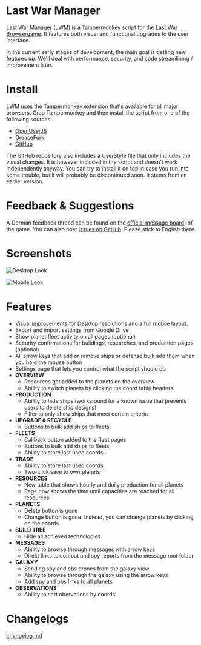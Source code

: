 # Last War Manager

Last War Manager (LWM) is a Tampermonkey script for the [Last War Browsergame](https://last-war.de). It features both visual and functional upgrades to the user interface.

In the current early stages of development, the main goal is getting new features up. We'll deal with performance, security, and code streamlining / improvement later.

# Install

LWM uses the [Tampermonkey](https://tampermonkey.net/) extension that's available for all major browsers. Grab Tampermonkey and then install the script from one of the following sources:

- [OpenUserJS](https://openuserjs.org/scripts/j0shi82/Last_War_Manager)
- [GreaseFork](https://greasyfork.org/en/scripts/379871-last-war-manager)
- [GitHub](https://raw.githubusercontent.com/j0Shi82/last-war-manager/master/last-war-manager.user.js)

The GitHub repository also includes a UserStyle file that only includes the visual changes. It is however included in the script and doesn't work independently anyway. You can try to install it on top in case you run into some trouble, but it will probably be discontinued soon. It stems from an earlier version.

# Feedback & Suggestions

A German feedback thread can be found on the [official message board](http://forum.last-war.de/viewtopic.php?f=4&t=967)) of the game. You can also post [issues on GitHub](https://github.com/j0Shi82/last-war-manager/issues). Please stick to English there.

# Screenshots

![Desktop Look](https://i.imgur.com/LNSIcSK.png "Desktop Look")

![Mobile Look](https://i.imgur.com/OIFOGbo.png "Mobile Look")

# Features

- Visual improvements for Desktop resolutions and a full mobile layout.
- Export and import settings from Google Drive
- Show planet fleet activity on all pages (optional)
- Security confirmations for buildings, researches, and production pages (optional)
- All arrow keys that add or remove ships or defense bulk add them when you hold the mouse button
- Settings page that lets you control what the script should do
- **OVERVIEW**
  - Resources get added to the planets on the overview
  - Ability to switch planets by clicking the coord table headers
- **PRODUCTION**
  - Ability to hide ships (workaround for a known issue that prevents users to delete ship designs)
  - Filter to only show ships that meet certain criteria
- **UPGRADE & RECYCLE**
  - Buttons to bulk add ships to fleets
- **FLEETS**
  - Callback button added to the fleet pages
  - Buttons to bulk add ships to fleets
  - Ability to store last used coords
- **TRADE**
   - Ability to store last used coords
   - Two-click save to own planets
- **RESOURCES**
  - New table that shows hourly and daily production for all planets
  - Page now shows the time until capacities are reached for all resources
- **PLANETS**
  - Delete button is gone
  - Change button is gone. Instead, you can change planets by clicking on the coords
- **BUILD TREE**
  - Hide all achieved technologies
- **MESSAGES**
  - Ability to browse through messages with arrow keys
  - Direkt links to combat and spy reports from the message root folder
- **GALAXY**
  - Sending spy and obs drones from the galaxy view
  - Ability to browse through the galaxy using the arrow keys
  - Add spy and obs links to all planets
- **OBSERVATIONS**
  - Ability to sort obervations by coords

# Changelogs

[changelog.md](CHANGELOG.md)
